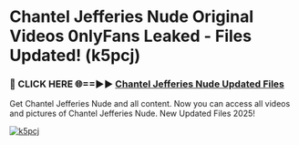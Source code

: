 # Chantel Jefferies Nude Original Videos 0nlyFans Leaked - Files Updated! (k5pcj)

<h3>🔴 CLICK HERE 🌐==►► <a href="https://tinyurl.com/y5r63du9" rel="nofollow">Chantel Jefferies Nude Updated Files</a></h3>

Get Chantel Jefferies Nude and all content. Now you can access all videos and pictures of Chantel Jefferies Nude. New Updated Files 2025!

[![k5pcj](https://i.imgur.com/UVo9nyh.gif)](https://tinyurl.com/y5r63du9)